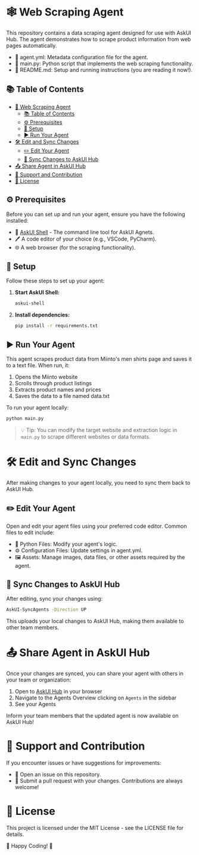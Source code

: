 # 🕸️ Web Scraping Agent

This repository contains a data scraping agent designed for use with AskUI Hub. The agent demonstrates how to scrape product information from web pages automatically.

- 📄 agent.yml: Metadata configuration file for the agent.
- 🧩 main.py: Python script that implements the web scraping functionality.
- 📘 README.md: Setup and running instructions (you are reading it now!).

## 📚 Table of Contents

- [🚀 Web Scraping Agent](#-web-scraping-agent)
  - [📚 Table of Contents](#-table-of-contents)
  - [⚙️ Prerequisites](#️-prerequisites)
  - [🔧 Setup](#-setup)
  - [▶️ Run Your Agent](#️-run-your-agent)
- [🛠️ Edit and Sync Changes](#️-edit-and-sync-changes)
  - [✏️ Edit Your Agent](#️-edit-your-agent)
  - [🔄 Sync Changes to AskUI Hub](#-sync-changes-to-askui-hub)
- [📤 Share Agent in AskUI Hub](#-share-agent-in-askui-hub)
- [🤝 Support and Contribution](#-support-and-contribution)
- [📜 License](#-license)

## ⚙️ Prerequisites

Before you can set up and run your agent, ensure you have the following installed:

- 🔄 [AskUI Shell](https://docs.askui.com) - The command line tool for AskUI Agnets.
- 🖊️ A code editor of your choice (e.g., VSCode, PyCharm).
- 🌐 A web browser (for the scraping functionality).

## 🔧 Setup

Follow these steps to set up your agent:

1. **Start AskUI Shell:**

    ```sh
    askui-shell
    ```

2. **Install dependencies:**

    ```sh
    pip install -r requirements.txt
    ```

## ▶️ Run Your Agent

This agent scrapes product data from Miinto's men shirts page and saves it to a text file. When run, it:

1. Opens the Miinto website
2. Scrolls through product listings
3. Extracts product names and prices
4. Saves the data to a file named data.txt

To run your agent locally:

```sh
python main.py
```

>💡 Tip: You can modify the target website and extraction logic in `main.py` to scrape different websites or data formats.

# 🛠️ Edit and Sync Changes

After making changes to your agent locally, you need to sync them back to AskUI Hub.

## ✏️ Edit Your Agent

Open and edit your agent files using your preferred code editor. Common files to edit include:

- 🐍 Python Files: Modify your agent's logic.
- ⚙️ Configuration Files: Update settings in agent.yml.
- 🖼️ Assets: Manage images, data files, or other assets required by the agent.

## 🔄 Sync Changes to AskUI Hub

After editing, sync your changes using:

```sh
AskUI-SyncAgents -Direction UP
```

This uploads your local changes to AskUI Hub, making them available to other team members.

# 📤 Share Agent in AskUI Hub

Once your changes are synced, you can share your agent with others in your team or organization:

1. Open to [AskUI Hub](https://hub.askui.com) in your browser
2. Navigate to the Agents Overview clicking on `Agents` in the sidebar
3. See your Agents

Inform your team members that the updated agent is now available on AskUI Hub!

# 🤝 Support and Contribution

If you encounter issues or have suggestions for improvements:

- 🐛 Open an issue on this repository.
- 🔧 Submit a pull request with your changes.
Contributions are always welcome!

# 📜 License

This project is licensed under the MIT License - see the LICENSE file for details.

🎉 Happy Coding! 🚀
